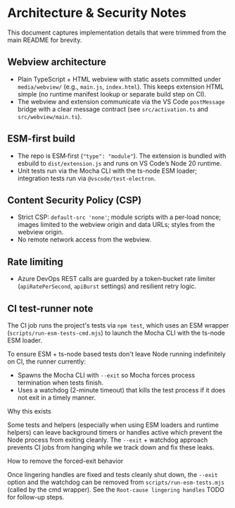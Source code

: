 # Architecture & Security Notes

This document captures implementation details that were trimmed from the main README for brevity.

## Webview architecture

- Plain TypeScript + HTML webview with static assets committed under `media/webview/` (e.g., `main.js`, `index.html`). This keeps extension HTML simple (no runtime manifest lookup or separate build step on CI).
- The webview and extension communicate via the VS Code `postMessage` bridge with a clear message contract (see `src/activation.ts` and `src/webview/main.ts`).

## ESM-first build

- The repo is ESM‑first (`"type": "module"`). The extension is bundled with esbuild to `dist/extension.js` and runs on VS Code’s Node 20 runtime.
- Unit tests run via the Mocha CLI with the ts-node ESM loader; integration tests run via `@vscode/test-electron`.

## Content Security Policy (CSP)

- Strict CSP: `default-src 'none'`; module scripts with a per‑load nonce; images limited to the webview origin and data URLs; styles from the webview origin.
- No remote network access from the webview.

## Rate limiting

- Azure DevOps REST calls are guarded by a token‑bucket rate limiter (`apiRatePerSecond`, `apiBurst` settings) and resilient retry logic.

## CI test-runner note

The CI job runs the project's tests via `npm test`, which uses an ESM wrapper (`scripts/run-esm-tests-cmd.mjs`) to launch the Mocha CLI with the ts-node ESM loader.

To ensure ESM + ts-node based tests don't leave Node running indefinitely on CI, the runner currently:

- Spawns the Mocha CLI with `--exit` so Mocha forces process termination when tests finish.
- Uses a watchdog (2-minute timeout) that kills the test process if it does not exit in a timely manner.

Why this exists

Some tests and helpers (especially when using ESM loaders and runtime helpers) can leave background timers or handles active which prevent the Node process from exiting cleanly. The `--exit` + watchdog approach prevents CI jobs from hanging while we track down and fix these leaks.

How to remove the forced-exit behavior

Once lingering handles are fixed and tests cleanly shut down, the `--exit` option and the watchdog can be removed from `scripts/run-esm-tests.mjs` (called by the cmd wrapper). See the `Root-cause lingering handles` TODO for follow-up steps.
